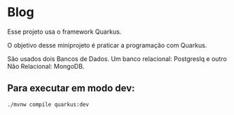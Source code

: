 # Blog 
Esse  projeto usa o framework Quarkus. 

O objetivo desse miniprojeto é praticar a programação com Quarkus. 

São usados dois Bancos de Dados. Um banco relacional: Postgreslq e outro Não Relacional: MongoDB.


## Para executar em modo dev:
```shell script
./mvnw compile quarkus:dev
```
